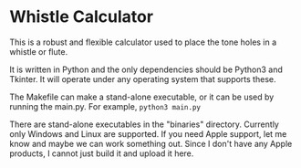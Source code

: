 # Whistle Calculator
This is a robust and flexible calculator used to place the tone holes in a whistle or flute. 

It is written in Python and the only dependencies should be Python3 and Tkinter. It will operate under any operating system that supports these.

The Makefile can make a stand-alone executable, or it can be used by running the main.py. For example, `python3 main.py`

There are stand-alone executables in the "binaries" directory. Currently only Windows and Linux are supported. If you need Apple support, let me know and maybe we can work something out. Since I don't have any Apple products, I cannot just build it and upload it here.
